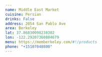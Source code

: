 ```yaml
---
name: Middle East Market
cuisine: Persian
drinks: False
address: 2054 San Pablo Ave
area: Berkeley
lat: 37.86830098238302
lon: -122.29207360804679
menu: https://memberkeley.com/#!/products
phone: "+15107048800"
---
```

